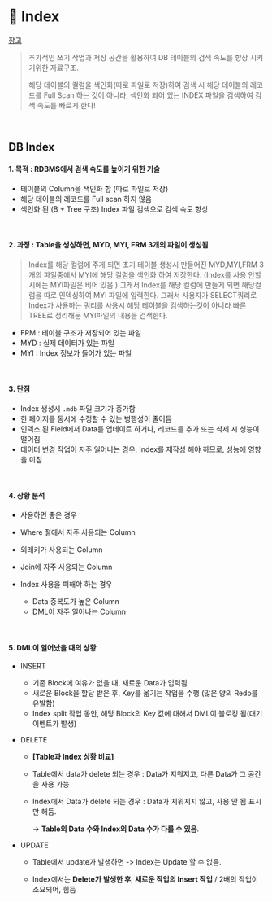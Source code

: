 # 🌱 Index

[참고](https://gyoogle.dev/blog/computer-science/data-base/Index-.html)

> 추가적인 쓰기 작업과 저장 공간을 활용하여 DB 테이블의 검색 속도를 향상 시키기위한 자료구조.
>
> 해당 테이블의 컬럼을 색인화(따로 파일로 저장)하여 검색 시 해당 테이블의 레코드를 Full Scan 하는 것이 아니라, 색인화 되어 있는 INDEX 파일을 검색하여 검색 속도를 빠르게 한다!

<br>

## DB Index

#### 1. 목적 : RDBMS에서 검색 속도를 높이기 위한 기술

- 테이블의 Column을 색인화 함 (따로 파일로 저장)
- 해당 테이블의 레코드를 Full scan 하지 않음
- 색인화 된 (B + Tree 구조) Index 파일 검색으로 검색 속도 향상

<br>

#### 2. 과정 : Table을 생성하면, MYD, MYI, FRM 3개의 파일이 생성됨

> Index를 해당 컬럼에 주게 되면 초기 테이블 생성시 만들어진 MYD,MYI,FRM 3개의 파일중에서
> MYI에 해당 컬럼을 색인화 하여 저장한다. (Index를 사용 안할시에는 MYI파일은 비어 있음.) 그래서 Index를 해당 컬럼에 만들게 되면 해당컬럼을 따로 인덱싱하여 MYI 파일에 입력한다. 그래서 사용자가 SELECT쿼리로 Index가 사용하는 쿼리를 사용시 해당 테이블을 검색하는것이 아니라 빠른 TREE로 정리해둔 MYI파일의 내용을 검색한다.

- FRM : 테이블 구조가 저장되어 있는 파일
- MYD : 실제 데이터가 있는 파일
- MYI : Index 정보가 들어가 있는 파일

<br>

#### 3. 단점

- Index 생성시 `.mdb` 파일 크기가 증가함
- 한 페이지를 동시에 수정할 수 있는 병행성이 줄어듬
- 인덱스 된 Field에서 Data를 업데이트 하거나, 레코드를 추가 또는 삭제 시 성능이 떨어짐
- 데이터 변경 작업이 자주 일어나는 경우, Index를 재작성 해야 하므로, 성능에 영향을 미침

<br>

#### 4. 상황 분석

-  사용하면 좋은 경우

  - Where 절에서 자주 사용되는 Column

  - 외래키가 사용되는 Column
  - Join에 자주 사용되는 Column

- Index 사용을 피해야 하는 경우

  - Data 중복도가 높은 Column
  - DML이 자주 일어나는 Column

<br>

#### 5. DML이 일어났을 때의 상황

- INSERT

  - 기존 Block에 여유가 없을 때, 새로운 Data가 입력됨
  - 새로운 Block을 할당 받은 후, Key를 옮기는 작업을 수행 (많은 양의 Redo를 유발함)
  - Index split 작업 동안, 해당 Block의 Key 값에 대해서 DML이 블로킹 됨(대기 이벤트가 발생)

- DELETE

  - **[Table과 Index 상황 비교]**

  - Table에서 data가 delete 되는 경우 : Data가 지워지고, 다른 Data가 그 공간을 사용 가능

  - Index에서 Data가 delete 되는 경우 : Data가 지워지지 않고, 사용 안 됨 표시만 해둠.

    -> **Table의 Data 수와 Index의 Data 수가 다를 수 있음**.

- UPDATE

  - Table에서 update가 발생하면 -> Index는 Update 할 수 없음.

  - Index에서는 **Delete가 발생한 후**, **새로운 작업의 Insert 작업** / 2배의 작업이 소요되어, 힘듬